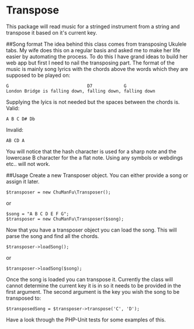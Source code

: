 # Transpose
This package will read music for a stringed instrument from a string and transpose it based on it's current key.

##Song format
The idea behind this class comes from transposing Ukulele tabs. My wife does this on a regular basis and asked me to make her life easier by automating the process. To do this I have grand ideas to build her web app but first I need to nail the transposing part. The format of the music is mainly song lyrics with the chords above the words which they are supposed to be played on:

```
G                              D7            G
London Bridge is falling down, falling down, falling down
```
Supplying the lyics is not needed but the spaces between the chords is.
Valid:
```
A B C D# Db
```
Invalid:
```
AB CD A
```
You will notice that the hash character is used for a sharp note and the lowercase B character for the a flat note. Using any symbols or webdings etc.. will not work.


##Usage
Create a new Transposer object. You can either provide a song or assign it later.

```
$transposer = new ChuManFu\Transposer();
```
or
```
$song = "A B C D E F G";
$transposer = new ChuManFu\Transposer($song);
```
Now that you have a transposer object you can load the song. This will parse the song and find all the chords.
```
$transposer->loadSong();
```
or
```
$transposer->loadSong($song);
```
Once the song is loaded you can transpose it. Currently the class will cannot determine the current key it is in so it needs to be provided in the first argument. The second argument is the key you wish the song to be transposed to:

``
$transposedSong = $transposer->transpose('C', 'D');
``

Have a look through the PHP-Unit tests for some examples of this.





